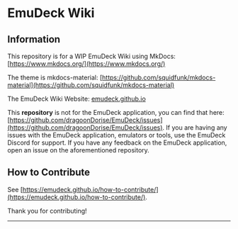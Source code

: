 # EmuDeck Wiki

## Information

This repository is for a WIP EmuDeck Wiki using MkDocs: [https://www.mkdocs.org/](https://www.mkdocs.org/)

The theme is mkdocs-material: [https://github.com/squidfunk/mkdocs-material](https://github.com/squidfunk/mkdocs-material)

The EmuDeck Wiki Website: [emudeck.github.io](https://emudeck.github.io/)

This **repository** is not for the EmuDeck application, you can find that here: [https://github.com/dragoonDorise/EmuDeck/issues](https://github.com/dragoonDorise/EmuDeck/issues). If you are having any issues with the EmuDeck application, emulators or tools, use the EmuDeck Discord for support. If you have any feedback on the EmuDeck application, open an issue on the aforementioned repository. 

## How to Contribute

See [https://emudeck.github.io/how-to-contribute/](https://emudeck.github.io/how-to-contribute/).

Thank you for contributing!

***

